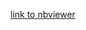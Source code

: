[link to nbviewer](https://nbviewer.org/github/cheziman/Data_Analysis_projects/blob/main/AB_Testing_analysis/Notebook/CheziM_P100_AB_Testing.ipynb)
